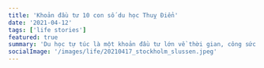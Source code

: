 ```yaml
---
title: 'Khoản đầu tư 10 con số du học Thuỵ Điển'
date: '2021-04-12'
tags: ['life stories']
featured: true
summary: 'Du học tự túc là một khoản đầu tư lớn về thời gian, công sức và tiền bạc. Sau một năm học tập và sống tại Stockholm, mình đã có nhiều kinh nghiệm thực tế hơn về chi phí sinh hoạt, học tập tại đây. Trong bài viết này, mình sẽ chia sẻ với các bạn những kinh nghiệm và ước lượng cụ thể của mình về chi phí du học tại Thuỵ Điển.'
socialImage: '/images/life/20210417_stockholm_slussen.jpeg'
---
```

